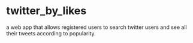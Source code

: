 # twitter_by_likes
a web app that allows registered users to search twitter users and see all their tweets according to popularity.
